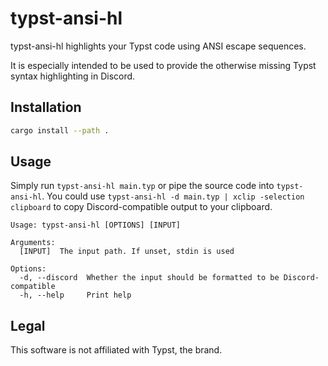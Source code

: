 # typst-ansi-hl
typst-ansi-hl highlights your Typst code using ANSI escape sequences.

It is especially intended to be used to provide the otherwise missing Typst syntax highlighting in Discord.

## Installation
```sh
cargo install --path .
```

## Usage
Simply run `typst-ansi-hl main.typ` or pipe the source code into `typst-ansi-hl`.
You could use `typst-ansi-hl -d main.typ | xclip -selection clipboard` to copy Discord-compatible output to your clipboard.

```
Usage: typst-ansi-hl [OPTIONS] [INPUT]

Arguments:
  [INPUT]  The input path. If unset, stdin is used

Options:
  -d, --discord  Whether the input should be formatted to be Discord-compatible
  -h, --help     Print help
```

## Legal
This software is not affiliated with Typst, the brand.
